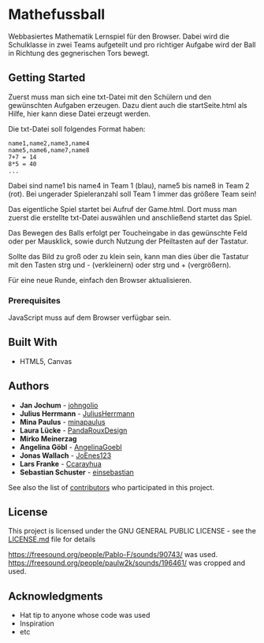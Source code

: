 # Mathefussball

Webbasiertes Mathematik Lernspiel für den Browser. Dabei wird die Schulklasse in zwei Teams aufgeteilt und pro richtiger Aufgabe wird der Ball in Richtung des gegnerischen Tors bewegt.

## Getting Started

Zuerst muss man sich eine txt-Datei mit den Schülern und den gewünschten Aufgaben erzeugen. Dazu dient auch die startSeite.html als Hilfe, hier kann diese Datei erzeugt werden.

Die txt-Datei soll folgendes Format haben:

```
name1,name2,name3,name4
name5,name6,name7,name8
7+7 = 14
8*5 = 40
...
```
Dabei sind name1 bis name4 in Team 1 (blau), name5 bis name8 in Team 2 (rot).
Bei ungerader Spieleranzahl soll Team 1 immer das größere Team sein!

Das eigentliche Spiel startet bei Aufruf der Game.html. 
Dort muss man zuerst die erstellte txt-Datei auswählen und anschließend startet das Spiel. 

Das Bewegen des Balls erfolgt per Toucheingabe in das gewünschte Feld oder per Mausklick, sowie durch Nutzung der Pfeiltasten auf der Tastatur.

Sollte das Bild zu groß oder zu klein sein, kann man dies über die Tastatur mit den Tasten strg und - (verkleinern) oder strg und + (vergrößern).

Für eine neue Runde, einfach den Browser aktualisieren.

### Prerequisites

JavaScript muss auf dem Browser verfügbar sein.

## Built With

* HTML5, Canvas

## Authors

* **Jan Jochum** - [johngolio](https://github.com/johngolio)
* **Julius Herrmann** - [JuliusHerrmann](https://github.com/JuliusHerrmann)
* **Mina Paulus** - [minapaulus](https://github.com/minapaulus)
* **Laura Lücke** - [PandaRouxDesign](https://github.com/PandaRouxDesign)
* **Mirko Meinerzag**
* **Angelina Göbl** - [AngelinaGoebl](https://github.com/AngelinaGoebl)
* **Jonas Wallach** - [JoEnes123](https://github.com/JoEnes123)
* **Lars Franke** - [Ccarayhua](https://github.com/Ccarayhua)
* **Sebastian Schuster** - [einsebastian](https://github.com/einsebastian)


See also the list of [contributors](https://github.com/your/project/contributors) who participated in this project.

## License

This project is licensed under the GNU GENERAL PUBLIC LICENSE - see the [LICENSE.md](LICENSE.md) file for details

https://freesound.org/people/Pablo-F/sounds/90743/ was used.
https://freesound.org/people/paulw2k/sounds/196461/ was cropped and used.

## Acknowledgments

* Hat tip to anyone whose code was used
* Inspiration
* etc

